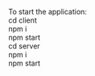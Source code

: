 To start the application:
<br/>
cd client
<br/>
npm i
<br/>
npm start
<br/>
cd server
<br/>
npm i
<br/>
npm start
<br/>